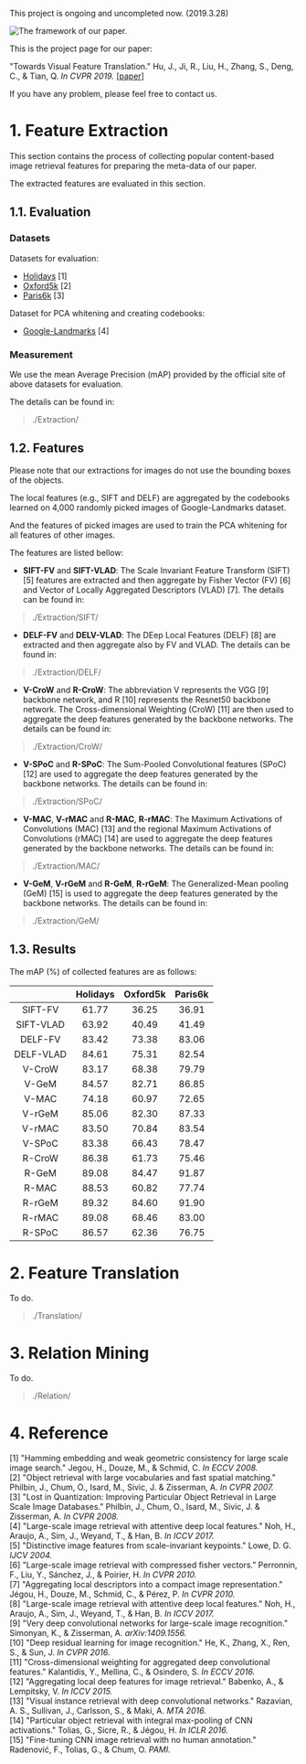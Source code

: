 This project is ongoing and uncompleted now. (2019.3.28)

![The framework of our paper.](https://github.com/hujiecpp/VisualFeatureTranslation/blob/master/Figures/Framework.png)

This is the project page for our paper:

"Towards Visual Feature Translation." Hu, J., Ji, R., Liu, H., Zhang, S., Deng, C., & Tian, Q. *In CVPR 2019.* \[[paper](https://arxiv.org/abs/1812.00573)\]

If you have any problem, please feel free to contact us.

# 1. Feature Extraction

This section contains the process of collecting popular content-based image retrieval features for preparing the meta-data of our paper.

The extracted features are evaluated in this section.

## 1.1. Evaluation
### Datasets
Datasets for evaluation:  
- [Holidays](http://lear.inrialpes.fr/people/jegou/data.php#holidays) [1]
- [Oxford5k](http://www.robots.ox.ac.uk/~vgg/data/oxbuildings/) [2]
- [Paris6k](http://www.robots.ox.ac.uk/~vgg/data/parisbuildings/) [3]

Dataset for PCA whitening and creating codebooks:
- [Google-Landmarks](https://www.kaggle.com/c/landmark-retrieval-challenge) [4]

### Measurement
We use the mean Average Precision (mAP) provided by the official site of above datasets for evaluation.

The details can be found in:
> ./Extraction/

## 1.2. Features
Please note that our extractions for images do not use the bounding boxes of the objects.

The local features (e.g., SIFT and DELF) are aggregated by the codebooks learned on 4,000 randomly picked images of Google-Landmarks dataset.

And the features of picked images are used to train the PCA whitening for all features of other images.

The features are listed bellow:

- **SIFT-FV** and **SIFT-VLAD**: The Scale Invariant Feature Transform (SIFT) [5] features are extracted and then aggregate by Fisher Vector (FV) [6] and Vector of Locally Aggregated Descriptors (VLAD) [7]. The details can be found in:
> ./Extraction/SIFT/

- **DELF-FV** and **DELV-VLAD**: The DEep Local Features (DELF) [8] are extracted and then aggregate also by FV and VLAD. The details can be found in:
> ./Extraction/DELF/

- **V-CroW** and **R-CroW**: The abbreviation V represents the VGG [9] backbone network, and R [10] represents the Resnet50 backbone network. The Cross-dimensional Weighting (CroW) [11] are then used to aggregate the deep features generated by the backbone networks. The details can be found in:
> ./Extraction/CroW/

- **V-SPoC** and **R-SPoC**: The Sum-Pooled Convolutional features (SPoC) [12] are used to aggregate the deep features generated by the backbone networks. The details can be found in:
> ./Extraction/SPoC/

- **V-MAC**, **V-rMAC** and **R-MAC**, **R-rMAC**: The Maximum Activations of Convolutions (MAC) [13] and the regional Maximum Activations of Convolutions (rMAC) [14] are used to aggregate the deep features generated by the backbone networks. The details can be found in:
> ./Extraction/MAC/

- **V-GeM**, **V-rGeM** and **R-GeM**, **R-rGeM**: The Generalized-Mean pooling (GeM) [15] is used to aggregate the deep features generated by the backbone networks. The details can be found in:
> ./Extraction/GeM/

## 1.3. Results
The mAP (%) of collected features are as follows:

|          | Holidays | Oxford5k | Paris6k |
|   :---:  |:--------:|:--------:|:-------:|
|SIFT-FV   |61.77     |36.25     |36.91    |
|SIFT-VLAD |63.92     |40.49     |41.49    |
|DELF-FV   |83.42     |73.38     |83.06    |
|DELF-VLAD |84.61     |75.31     |82.54    |
|V-CroW    |83.17     |68.38     |79.79    |
|V-GeM     |84.57     |82.71     |86.85    |
|V-MAC     |74.18     |60.97     |72.65    |
|V-rGeM    |85.06     |82.30     |87.33    |
|V-rMAC    |83.50     |70.84     |83.54    |
|V-SPoC    |83.38     |66.43     |78.47    |
|R-CroW    |86.38     |61.73     |75.46    |
|R-GeM     |89.08     |84.47     |91.87    |
|R-MAC     |88.53     |60.82     |77.74    |
|R-rGeM    |89.32     |84.60     |91.90    |
|R-rMAC    |89.08     |68.46     |83.00    |
|R-SPoC    |86.57     |62.36     |76.75    |

# 2. Feature Translation

To do.
> ./Translation/

# 3. Relation Mining

To do.
> ./Relation/

# 4. Reference
[1] "Hamming embedding and weak geometric consistency for large scale image search." Jegou, H., Douze, M., & Schmid, C. *In ECCV 2008.*  
[2] "Object retrieval with large vocabularies and fast spatial matching." Philbin, J., Chum, O., Isard, M., Sivic, J. & Zisserman, A. *In CVPR 2007.*  
[3] "Lost in Quantization: Improving Particular Object Retrieval in Large Scale Image Databases." Philbin, J., Chum, O., Isard, M., Sivic, J. & Zisserman, A. *In CVPR 2008.*  
[4] "Large-scale image retrieval with attentive deep local features." Noh, H., Araujo, A., Sim, J., Weyand, T., & Han, B. *In ICCV 2017.*  
[5] "Distinctive image features from scale-invariant keypoints." Lowe, D. G. *IJCV 2004.*  
[6] "Large-scale image retrieval with compressed fisher vectors." Perronnin, F., Liu, Y., Sánchez, J., & Poirier, H. *In CVPR 2010.*  
[7] "Aggregating local descriptors into a compact image representation." Jégou, H., Douze, M., Schmid, C., & Pérez, P. *In CVPR 2010.*  
[8] "Large-scale image retrieval with attentive deep local features." Noh, H., Araujo, A., Sim, J., Weyand, T., & Han, B. *In ICCV 2017.*  
[9] "Very deep convolutional networks for large-scale image recognition." Simonyan, K., & Zisserman, A. *arXiv:1409.1556.*  
[10] "Deep residual learning for image recognition." He, K., Zhang, X., Ren, S., & Sun, J. *In CVPR 2016.*  
[11] "Cross-dimensional weighting for aggregated deep convolutional features." Kalantidis, Y., Mellina, C., & Osindero, S. *In ECCV 2016.*  
[12] "Aggregating local deep features for image retrieval." Babenko, A., & Lempitsky, V. *In ICCV 2015.*  
[13] "Visual instance retrieval with deep convolutional networks." Razavian, A. S., Sullivan, J., Carlsson, S., & Maki, A. *MTA 2016.*  
[14] "Particular object retrieval with integral max-pooling of CNN activations." Tolias, G., Sicre, R., & Jégou, H. *In ICLR 2016.*  
[15] "Fine-tuning CNN image retrieval with no human annotation." Radenović, F., Tolias, G., & Chum, O. *PAMI.*  
